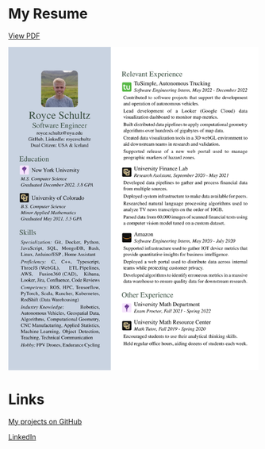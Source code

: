 # My Resume

[View PDF](https://github.com/royceschultz/Resume/raw/master/Royce_Schultz_Resume.pdf)

![my Resume](Royce_Schultz_Resume.png)

# Links

[My projects on GitHub](https://github.com/royceschultz)
<!-- [My Website: royceschultz.com](https://royceschultz.com) -->

[LinkedIn](https://www.linkedin.com/in/royce-schultz/)
